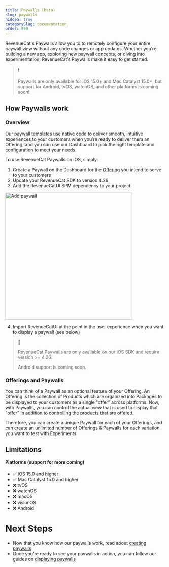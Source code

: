 ```yaml
---
title: Paywalls (beta)
slug: paywalls
hidden: true
categorySlug: documentation
order: 999
---
```

RevenueCat's Paywalls allow you to to remotely configure your entire paywall view without any code changes or app updates. Whether you’re building a new app, exploring new paywall concepts, or diving into experimentation; RevenueCat’s Paywalls make it easy to get started.

> ❗️
> 
> Paywalls are only available for iOS 15.0+ and Mac Catalyst 15.0+, but support for Android, tvOS, watchOS, and other platforms is coming soon!

## How Paywalls work

### Overview

Our paywall templates use native code to deliver smooth, intuitive experiences to your customers when you’re ready to deliver them an Offering; and you can use our Dashboard to pick the right template and configuration to meet your needs.

To use RevenueCat Paywalls on iOS, simply:

1. Create a Paywall on the Dashboard for the [Offering](doc:entitlements) you intend to serve to your customers
2. Update your RevenueCat SDK to version 4.26
3. Add the RevenueCatUI SPM dependency to your project

<img width="400" alt="Add paywall" src="https://files.readme.io/9140485-Screenshot_2023-08-04_at_12.08.07.png">

4. Import RevenueCatUI at the point in the user experience when you want to display a paywall (see below)

> 📘 
> 
> RevenueCat Paywalls are only available on our iOS SDK and require version >= 4.26.
> 
> Android support is coming soon.

### Offerings and Paywalls

You can think of a Paywall as an optional feature of your Offering. An Offering is the collection of Products which are organized into Packages to be displayed to your customers as a single "offer" across platforms. Now, with Paywalls, you can control the actual view that is used to display that "offer" in addition to controlling the products that are offered.

Therefore, you can create a unique Paywall for each of your Offerings, and can create an unlimited number of Offerings & Paywalls for each variation you want to test with Experiments.

## Limitations

#### Platforms (support for more coming)
* ✅  iOS 15.0 and higher
* ✅  Mac Catalyst 15.0 and higher
* ❌ tvOS
* ❌ watchOS
* ❌ macOS
* ❌ visionOS
* ❌ Android

# Next Steps

* Now that you know how our paywalls work, read about [creating paywalls](doc:creating-paywalls)
* Once you're ready to see your paywalls in action, you can follow our guides on [displaying paywalls](doc:displaying-paywalls)